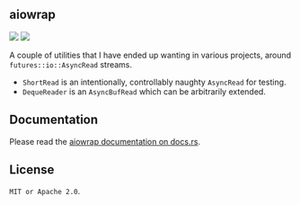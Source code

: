 ## aiowrap

[![](https://img.shields.io/crates/v/aiowrap.svg)](https://crates.io/crates/aiowrap)
[![](https://travis-ci.org/FauxFaux/aiowrap.svg)](https://travis-ci.org/FauxFaux/aiowrap)

A couple of utilities that I have ended up wanting in various projects,
around `futures::io::AsyncRead` streams.

 * `ShortRead` is an intentionally, controllably naughty `AsyncRead` for testing.
 * `DequeReader` is an `AsyncBufRead` which can be arbitrarily extended.

## Documentation

Please read the [aiowrap documentation on docs.rs](https://docs.rs/aiowrap/).

## License

`MIT or Apache 2.0`.
